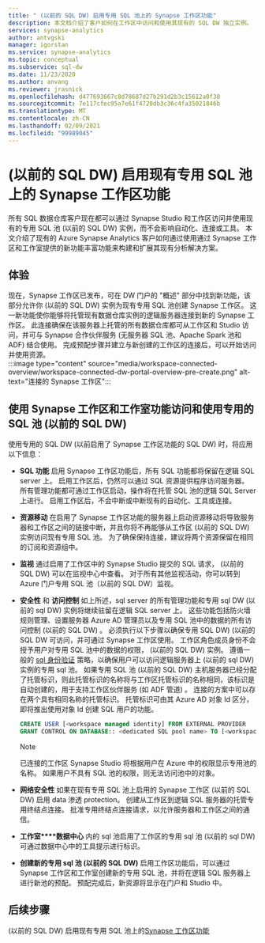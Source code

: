 ```yaml
---
title: " (以前的 SQL DW) 启用专用 SQL 池上的 Synapse 工作区功能"
description: 本文档介绍了客户如何在工作区中访问和使用其现有的 SQL DW 独立实例。
services: synapse-analytics
author: antvgski
manager: igorstan
ms.service: synapse-analytics
ms.topic: conceptual
ms.subservice: sql-dw
ms.date: 11/23/2020
ms.author: anvang
ms.reviewer: jrasnick
ms.openlocfilehash: d477693667c8d78687d27b291d2b3c15612a0f30
ms.sourcegitcommit: 7e117cfec95a7e61f4720db3c36c4fa35021846b
ms.translationtype: MT
ms.contentlocale: zh-CN
ms.lasthandoff: 02/09/2021
ms.locfileid: "99989045"
---
```

# <a name="enabling-synapse-workspace-features-on-an-existing-dedicated-sql-pool-formerly-sql-dw"></a> (以前的 SQL DW) 启用现有专用 SQL 池上的 Synapse 工作区功能

所有 SQL 数据仓库客户现在都可以通过 Synapse Studio 和工作区访问并使用现有的专用 SQL 池 (以前的 SQL DW) 实例，而不会影响自动化、连接或工具。 本文介绍了现有的 Azure Synapse Analytics 客户如何通过使用通过 Synapse 工作区和工作室提供的新功能丰富功能来构建和扩展其现有分析解决方案。   

## <a name="experience"></a>体验
 
现在，Synapse 工作区已发布，可在 DW 门户的 "概述" 部分中找到新功能，该部分允许你 (以前的 SQL DW) 实例为现有专用 SQL 池创建 Synapse 工作区。 这一新功能使你能够将托管现有数据仓库实例的逻辑服务器连接到新的 Synapse 工作区。 此连接确保在该服务器上托管的所有数据仓库都可从工作区和 Studio 访问，并可与 Synapse 合作伙伴服务 (无服务器 SQL 池、Apache Spark 池和 ADF) 结合使用。 完成预配步骤并建立与新创建的工作区的连接后，可以开始访问并使用资源。  
:::image type="content" source="media/workspace-connected-overview/workspace-connected-dw-portal-overview-pre-create.png" alt-text="连接的 Synapse 工作区":::

## <a name="using-synapse-workspace-and-studio-features-to-access-and-use-a-dedicated-sql-pool-formerly-sql-dw"></a>使用 Synapse 工作区和工作室功能访问和使用专用的 SQL 池 (以前的 SQL DW) 
 
使用专用的 SQL DW (以前启用了 Synapse 工作区功能的 SQL DW) 时，将应用以下信息： 
- **SQL 功能** 启用 Synapse 工作区功能后，所有 SQL 功能都将保留在逻辑 SQL server 上。 启用工作区后，仍然可以通过 SQL 资源提供程序访问服务器。 所有管理功能都可通过工作区启动，操作将在托管 SQL 池的逻辑 SQL Server 上进行。 启用工作区后，不会中断或中断现有的自动化、工具或连接。  
- **资源移动**  在启用了 Synapse 工作区功能的服务器上启动资源移动将导致服务器和工作区之间的链接中断，并且你将不再能够从工作区 (以前的 SQL DW) 实例访问现有专用 SQL 池。 为了确保保持连接，建议将两个资源保留在相同的订阅和资源组中。 
- **监视** 通过启用了工作区中的 Synapse Studio 提交的 SQL 请求， (以前的 SQL DW) 可以在监视中心中查看。 对于所有其他监视活动，你可以转到 Azure 门户专用 SQL 池（以前的 SQL DW）监视。 
- **安全性** 和 **访问控制** 如上所述，sql server 的所有管理功能和专用 sql DW (以前的 sql DW) 实例将继续驻留在逻辑 SQL server 上。 这些功能包括防火墙规则管理、设置服务器 Azure AD 管理员以及专用 SQL 池中的数据的所有访问控制 (以前的 SQL DW) 。 必须执行以下步骤以确保专用 SQL DW)  (以前的 SQL DW 可访问，并可通过 Synapse 工作区使用。 工作区角色成员身份不会授予用户对专用 SQL 池中的数据的权限， (以前的 SQL DW) 实例。 遵循一般的 [sql 身份验证](sql-data-warehouse-authentication.md) 策略，以确保用户可以访问逻辑服务器上 (以前的 sql DW) 实例的专用 sql 池。 如果专用 SQL 池 (以前的 SQL DW) 主机服务器已经分配了托管标识，则此托管标识的名称将与工作区托管标识的名称相同，该标识是自动创建的，用于支持工作区伙伴服务 (如 ADF 管道) 。  连接的方案中可以存在两个具有相同名称的托管标识。 托管标识可由其 Azure AD 对象 Id 区分，即将推出使用对象 Id 创建 SQL 用户的功能。

    ```sql
    CREATE USER [<workspace managed identity] FROM EXTERNAL PROVIDER 
    GRANT CONTROL ON DATABASE:: <dedicated SQL pool name> TO [<workspace managed identity>
    ```

    > [!NOTE] 
    > 已连接的工作区 Synapse Studio 将根据用户在 Azure 中的权限显示专用池的名称。 如果用户不具有 SQL 池的权限，则无法访问池中的对象。 

- **网络安全性** 如果在现有专用 SQL 池上启用的 Synapse 工作区 (以前的 SQL DW) 启用 data 渗透 protection。 创建从工作区到逻辑 SQL 服务器的托管专用终结点连接。 批准专用终结点连接请求，以允许服务器和工作区之间的通信。
- **工作室****数据中心** 内的 sql 池启用了工作区的专用 sql 池 (以前的 sql DW) 可通过数据中心中的工具提示进行标识。 
- **创建新的专用 sql 池 (以前的 SQL DW)** 启用工作区功能后，可以通过 Synapse 工作区和工作室创建新的专用 SQL 池，并将在逻辑 SQL 服务器上进行新池的预配。 预配完成后，新资源将显示在门户和 Studio 中。      

## <a name="next-steps"></a>后续步骤
 (以前的 SQL DW) 启用现有专用 SQL 池上的[Synapse 工作区功能](workspace-connected-create.md)
